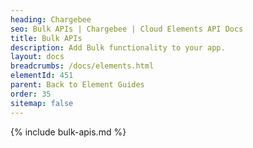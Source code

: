 ```yaml
---
heading: Chargebee
seo: Bulk APIs | Chargebee | Cloud Elements API Docs
title: Bulk APIs
description: Add Bulk functionality to your app.
layout: docs
breadcrumbs: /docs/elements.html
elementId: 451
parent: Back to Element Guides
order: 35
sitemap: false
---
```


{% include bulk-apis.md %}
